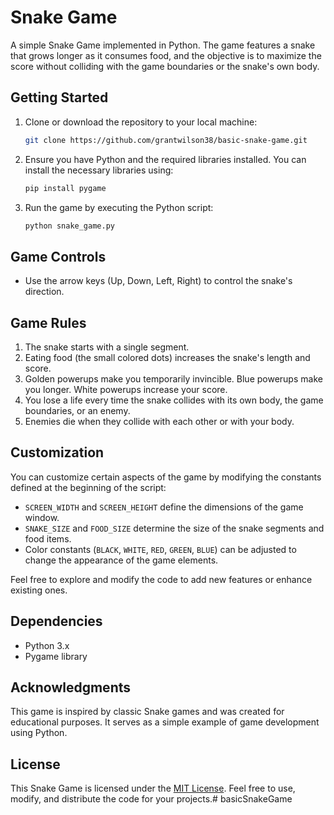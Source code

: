 # Snake Game

A simple Snake Game implemented in Python. The game features a snake that grows longer as it consumes food, and the objective is to maximize the score without colliding with the game boundaries or the snake's own body.

## Getting Started

1. Clone or download the repository to your local machine:

    ```bash
    git clone https://github.com/grantwilson38/basic-snake-game.git
    ```

2. Ensure you have Python and the required libraries installed. You can install the necessary libraries using:

    ```bash
    pip install pygame
    ```

3. Run the game by executing the Python script:

    ```bash
    python snake_game.py
    ```

## Game Controls

- Use the arrow keys (Up, Down, Left, Right) to control the snake's direction.

## Game Rules

1. The snake starts with a single segment.
2. Eating food (the small colored dots) increases the snake's length and score.
3. Golden powerups make you temporarily invincible. Blue powerups make you longer. White powerups increase your score.
4. You lose a life every time the snake collides with its own body, the game boundaries, or an enemy.
5. Enemies die when they collide with each other or with your body.

## Customization

You can customize certain aspects of the game by modifying the constants defined at the beginning of the script:

- `SCREEN_WIDTH` and `SCREEN_HEIGHT` define the dimensions of the game window.
- `SNAKE_SIZE` and `FOOD_SIZE` determine the size of the snake segments and food items.
- Color constants (`BLACK`, `WHITE`, `RED`, `GREEN`, `BLUE`) can be adjusted to change the appearance of the game elements.

Feel free to explore and modify the code to add new features or enhance existing ones.

## Dependencies

- Python 3.x
- Pygame library

## Acknowledgments

This game is inspired by classic Snake games and was created for educational purposes. It serves as a simple example of game development using Python.

## License

This Snake Game is licensed under the [MIT License](LICENSE). Feel free to use, modify, and distribute the code for your projects.# basicSnakeGame
